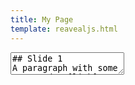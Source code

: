 ```yaml
---
title: My Page
template: reavealjs.html
---
```


<section data-markdown data-separator="-----" data-separator-vertical="---">
  <textarea data-template>
## Slide 1
A paragraph with some text and a [link](https://hakim.se).
```quiz
import mathplotlib
test = 1+1
```
---
## Slide 2
---
## Slide 3
  </textarea>
</section>